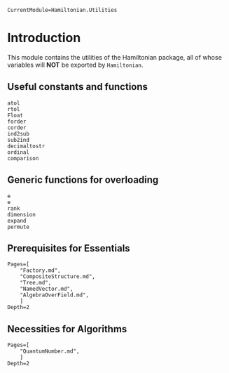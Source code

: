 ```@meta
CurrentModule=Hamiltonian.Utilities
```

# Introduction

This module contains the utilities of the Hamiltonian package, all of whose variables will **NOT** be exported by `Hamiltonian`.

## Useful constants and functions

```@docs
atol
rtol
Float
forder
corder
ind2sub
sub2ind
decimaltostr
ordinal
comparison
```

## Generic functions for overloading

```@docs
⊕
⊗
rank
dimension
expand
permute
```

## Prerequisites for Essentials

```@contents
Pages=[
    "Factory.md",
    "CompositeStructure.md",
    "Tree.md",
    "NamedVector.md",
    "AlgebraOverField.md",
    ]
Depth=2
```

## Necessities for Algorithms

```@contents
Pages=[
    "QuantumNumber.md",
    ]
Depth=2
```

